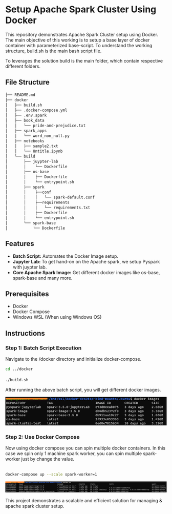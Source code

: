 # Setup Apache Spark Cluster Using Docker

This repository demonstrates Apache Spark Cluster setup using Docker. The main objective of this working is to setup a base layer of docker container with parameterized base-script. To understand the working structure, build.sh is the main bash script file. 

To leverages the solution build is the main folder, which contain respective different folders.

## File Structure
```
├── README.md
├── docker
│   ├── build.sh
│   ├── .docker-compose.yml
│   ├── .env.spark
│   ├── book_data
│   │   └── pride-and-prejudice.txt
│   ├── spark_apps
│   │   └── word_non_null.py
│   ├── notebooks
│   │   ├── sample2.txt
│   │   └── Untitle.ipynb
│   └── build
│       ├── juypter-lab
│       │    └── Dockerfile
│       ├── os-base
│       │    ├── Dockerfile
│       │    └── entrypoint.sh
│       ├── spark
│       │    ├──conf
│       │    │   └── spark-default.conf
│       │    ├──requirements
│       │    │   └── requirements.txt
│       │    ├── Dockerfile
│       │    └── entrypoint.sh
│       └── spark-base
│           └── Dockerfile

```
## Features
- **Batch Script:** Automates the Docker Image setup.
- **Jupyter Lab:** To get hand-on on the Apache spark, we setup Pyspark with juypter lab.
- **Core Apache Spark Image:** Get different docker images like os-base, spark-base and many more.

## Prerequisites
- Docker
- Docker Compose
- Windows WSL (When using Windows OS)

## Instructions

### Step 1: Batch Script Execution
Navigate to the /docker directory and initialize docker-compose.
```bash
cd ../docker

./build.sh
```
After running the above batch script, you will get different docker images.

![image-list.png](image-list.png)

### Step 2: Use Docker Compose
Now using docker compose you can spin multiple docker containers. In this case we spin only 1 machine spark worker, you can spin multiple spark-worker just by change the value.
```bash

docker-compose up --scale spark-worker=1

```
![list.png](list.png)



This project demonstrates a scalable and efficient solution for managing & apache spark cluster setup. 